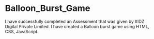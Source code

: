 # Balloon_Burst_Game
I have successfully completed an Assessment that was given by #IDZ Digital Private Limited. I have created a Balloon burst game using HTML, CSS, JavaScript.
